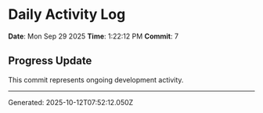 # Daily Activity Log

**Date**: Mon Sep 29 2025
**Time**: 1:22:12 PM
**Commit**: 7

## Progress Update

This commit represents ongoing development activity.

---
Generated: 2025-10-12T07:52:12.050Z

